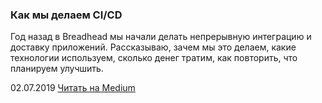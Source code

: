### Как мы делаем CI/CD

Год назад в Breadhead мы начали делать непрерывную интеграцию и доставку приложений. Рассказываю, зачем мы это делаем, какие технологии используем, сколько денег тратим, как повторить, что планируем улучшить.

02.07.2019 [Читать на Medium](https://medium.com/breadhead-stories/ci-cd-workflow-65a93a72eef6)
